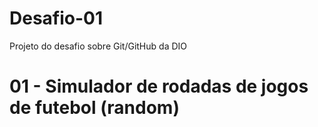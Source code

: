 # Desafio-01
Projeto do desafio sobre Git/GitHub da DIO

# 01 - Simulador de rodadas de jogos de futebol (random)
